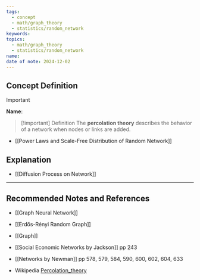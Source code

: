 ```yaml
---
tags:
  - concept
  - math/graph_theory
  - statistics/random_network
keywords: 
topics:
  - math/graph_theory
  - statistics/random_network
name: 
date of note: 2024-12-02
---
```


## Concept Definition

>[!important]
>**Name**: 

>[!important] Definition
>The **percolation theory** describes the behavior of a network when nodes or links are added.


- [[Power Laws and Scale-Free Distribution of Random Network]]

## Explanation



- [[Diffusion Process on Network]]


-----------
##  Recommended Notes and References


- [[Graph Neural Network]]
- [[Erdős-Rényi Random Graph]]
- [[Graph]]




- [[Social Economic Networks by Jackson]] pp 243
- [[Networks by Newman]] pp 578, 579, 584, 590, 600, 602, 604, 633
- Wikipedia [Percolation_theory](https://en.wikipedia.org/wiki/Percolation_theory)